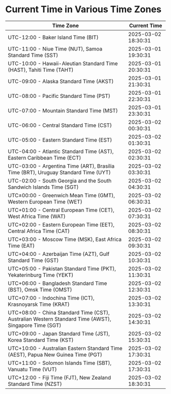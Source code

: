# Current Time in Various Time Zones

| Time Zone | Current Time |
|-----------|--------------|
| UTC-12:00 - Baker Island Time (BIT) | 2025-03-02 18:30:31 |
| UTC-11:00 - Niue Time (NUT), Samoa Standard Time (SST) | 2025-03-01 19:30:31 |
| UTC-10:00 - Hawaii-Aleutian Standard Time (HAST), Tahiti Time (TAHT) | 2025-03-01 20:30:31 |
| UTC-09:00 - Alaska Standard Time (AKST) | 2025-03-01 21:30:31 |
| UTC-08:00 - Pacific Standard Time (PST) | 2025-03-01 22:30:31 |
| UTC-07:00 - Mountain Standard Time (MST) | 2025-03-01 23:30:31 |
| UTC-06:00 - Central Standard Time (CST) | 2025-03-02 00:30:31 |
| UTC-05:00 - Eastern Standard Time (EST) | 2025-03-02 01:30:31 |
| UTC-04:00 - Atlantic Standard Time (AST), Eastern Caribbean Time (ECT) | 2025-03-02 02:30:31 |
| UTC-03:00 - Argentina Time (ART), Brasília Time (BRT), Uruguay Standard Time (UYT) | 2025-03-02 03:30:31 |
| UTC-02:00 - South Georgia and the South Sandwich Islands Time (SGT) | 2025-03-02 04:30:31 |
| UTC±00:00 - Greenwich Mean Time (GMT), Western European Time (WET) | 2025-03-02 06:30:31 |
| UTC+01:00 - Central European Time (CET), West Africa Time (WAT) | 2025-03-02 07:30:31 |
| UTC+02:00 - Eastern European Time (EET), Central Africa Time (CAT) | 2025-03-02 08:30:31 |
| UTC+03:00 - Moscow Time (MSK), East Africa Time (EAT) | 2025-03-02 09:30:31 |
| UTC+04:00 - Azerbaijan Time (AZT), Gulf Standard Time (GST) | 2025-03-02 10:30:31 |
| UTC+05:00 - Pakistan Standard Time (PKT), Yekaterinburg Time (YEKT) | 2025-03-02 11:30:31 |
| UTC+06:00 - Bangladesh Standard Time (BST), Omsk Time (OMST) | 2025-03-02 12:30:31 |
| UTC+07:00 - Indochina Time (ICT), Krasnoyarsk Time (KRAT) | 2025-03-02 13:30:31 |
| UTC+08:00 - China Standard Time (CST), Australian Western Standard Time (AWST), Singapore Time (SGT) | 2025-03-02 14:30:31 |
| UTC+09:00 - Japan Standard Time (JST), Korea Standard Time (KST) | 2025-03-02 15:30:31 |
| UTC+10:00 - Australian Eastern Standard Time (AEST), Papua New Guinea Time (PGT) | 2025-03-02 17:30:31 |
| UTC+11:00 - Solomon Islands Time (SBT), Vanuatu Time (VUT) | 2025-03-02 17:30:31 |
| UTC+12:00 - Fiji Time (FJT), New Zealand Standard Time (NZST) | 2025-03-02 18:30:31 |
